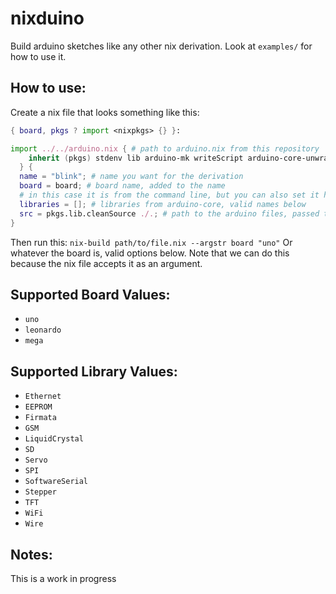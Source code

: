 # nixduino
Build arduino sketches like any other nix derivation.
Look at `examples/` for how to use it.

## How to use:
Create a nix file that looks something like this:
```nix
{ board, pkgs ? import <nixpkgs> {} }:

import ../../arduino.nix { # path to arduino.nix from this repository
    inherit (pkgs) stdenv lib arduino-mk writeScript arduino-core-unwrapped;
  } {
  name = "blink"; # name you want for the derivation
  board = board; # board name, added to the name
  # in this case it is from the command line, but you can also set it here
  libraries = []; # libraries from arduino-core, valid names below
  src = pkgs.lib.cleanSource ./.; # path to the arduino files, passed to the derivation
}
```

Then run this: `nix-build path/to/file.nix --argstr board "uno"`
Or whatever the board is, valid options below. Note that we can do this because the nix file accepts it as an argument.

## Supported Board Values:
- `uno`
- `leonardo`
- `mega`

## Supported Library Values:
- `Ethernet`
- `EEPROM`
- `Firmata`
- `GSM`
- `LiquidCrystal`
- `SD`
- `Servo`
- `SPI`
- `SoftwareSerial`
- `Stepper`
- `TFT`
- `WiFi`
- `Wire`

## Notes:
This is a work in progress
